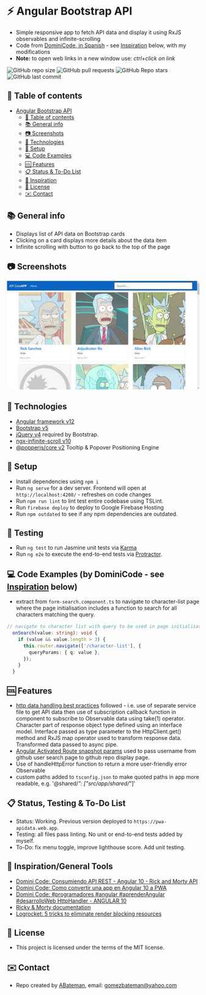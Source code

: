 # :zap: Angular Bootstrap API

* Simple responsive app to fetch API data and display it using RxJS observables and infinite-scrolling
* Code from [DominiCode, in Spanish](https://www.youtube.com/channel/UC3QuZuJr2_EOUak8bWUd74A) - see [Inspiration](#inspiration) below, with my modifications
* **Note:** to open web links in a new window use: _ctrl+click on link_

![GitHub repo size](https://img.shields.io/github/repo-size/AndrewJBateman/angular-bootstrap-api?style=plastic)
![GitHub pull requests](https://img.shields.io/github/issues-pr/AndrewJBateman/angular-bootstrap-api?style=plastic)
![GitHub Repo stars](https://img.shields.io/github/stars/AndrewJBateman/angular-bootstrap-api?style=plastic)
![GitHub last commit](https://img.shields.io/github/last-commit/AndrewJBateman/angular-bootstrap-api?style=plastic)

## :page_facing_up: Table of contents

* [Angular Bootstrap API](#angular-bootstrap-api)
  * [:page_facing_up: Table of contents](#page_facing_up-table-of-contents)
  * [:books: General info](#books-general-info)
  * [:camera: Screenshots](#camera-screenshots)
  * [:signal_strength: Technologies](#signal_strength-technologies)
  * [:floppy_disk: Setup](#floppy_disk-setup)
  * [:computer: Code Examples](#computer-code-examples)
  * [:cool: Features](#cool-features)
  * [:clipboard: Status & To-Do List](#clipboard-status--to-do-list)
  * [:clap: Inspiration](#clap-inspiration)
  * [:file_folder: License](#file_folder-license)
  * [:envelope: Contact](#envelope-contact)
## :books: General info

* Displays list of API data on Bootstrap cards
* Clicking on a card displays more details about the data item
* Infinite scrolling with button to go back to the top of the page

## :camera: Screenshots

![screenshot](./img/api.jpg)

## :signal_strength: Technologies

* [Angular framework v12](https://angular.io/)
* [Bootstrap v5](https://getbootstrap.com/)
* [jQuery v4](https://jquery.com/download/) required by Bootstrap.
* [ngx-infinite-scroll v10](https://www.npmjs.com/package/ngx-infinite-scroll)
* [@popperjs/core v2](https://www.npmjs.com/package/@popperjs/core) Tooltip & Popover Positioning Engine

## :floppy_disk: Setup

* Install dependencies using `npm i`
* Run `ng serve` for a dev server. Frontend will open at `http://localhost:4200/` - refreshes on code changes
* Run `npm run lint` to lint test entire codebase using TSLint.
* Run `firebase deploy` to deploy to Google Firebase Hosting
* Run `npm outdated` to see if any npm dependencies are outdated.

## :wrench: Testing

* Run `ng test` to run Jasmine unit tests via [Karma](https://karma-runner.github.io)
* Run `ng e2e` to execute the end-to-end tests via [Protractor](http://www.protractortest.org/).

## :computer: Code Examples (by DominiCode - see [Inspiration](#inspiration) below)

* extract from `form-search.component.ts` to navigate to character-list page where the page initialisation includes a function to search for all characters matching the query.

```typescript
// navigate to character list with query to be used in page initialisation
  onSearch(value: string): void {
    if (value && value.length > 3) {
      this.router.navigate(['/character-list'], {
        queryParams: { q: value },
      });
    }
  }
```

## :cool: Features

* [http data handling best practices](https://angular.io/guide/http) followed - i.e. use of separate service file to get API data then use of subscription callback function in component to subscribe to Observable data using take(1) operator. Character part of response object type defined using an interface model. Interface passed as type parameter to the HttpClient.get() method and RxJS map operator used to transform response data. Transformed data passed to async pipe.
* [Angular Activated Route snapshot params](https://angular.io/api/router/ActivatedRoute) used to pass username from github user search page to github repo display page.
* Use of handleHttpError function to return a more user-friendly error Observable
* custom paths added to `tsconfig.json` to make quoted paths in app more readable, e.g. '@shared/*": ["src/app/shared/*"]'

## :clipboard: Status, Testing & To-Do List

* Status: Working. Previous version deployed to `https://pwa-apidata.web.app`.
* Testing: all files pass linting. No unit or end-to-end tests added by myself.
* To-Do: fix menu toggle, improve lighthouse score. Add unit testing.

## :clap: Inspiration/General Tools

* [Domini Code: Consumiendo API REST - Angular 10 - Rick and Morty API](https://www.youtube.com/watch?v=hGU2ceM8aVY)
* [Domini Code: Como convertir una app en Angular 10 a PWA](https://www.youtube.com/watch?v=jI0eR95U0Z0)
* [Domini Code: #programadores #angular #aprenderAngular #desarrolloWeb HttpHandler - ANGULAR 10](https://www.youtube.com/watch?v=-x_tQKNOpzI)
* [Ricky & Morty documentation](https://rickandmortyapi.com/documentation/)
* [Logrocket: 5 tricks to eliminate render blocking resources](https://blog.logrocket.com/5-tricks-to-eliminate-render-blocking-resources/)

## :file_folder: License

* This project is licensed under the terms of the MIT license.

## :envelope: Contact

* Repo created by [ABateman](https://github.com/AndrewJBateman), email: gomezbateman@yahoo.com
